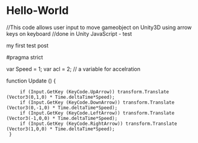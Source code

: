 Hello-World
===========

//This code allows user input to move gameobject on Unity3D using arrow keys on keyboard
//done in Unity JavaScript - test

my first test post

#pragma strict
 
var Speed = 1;
var acl = 2; 
// a variable for accelration 

function Update () {

         if (Input.GetKey (KeyCode.UpArrow)) transform.Translate (Vector3(0,1,0) * Time.deltaTime*Speed);
         if (Input.GetKey (KeyCode.DownArrow)) transform.Translate (Vector3(0,-1,0) * Time.deltaTime*Speed);
         if (Input.GetKey (KeyCode.LeftArrow)) transform.Translate (Vector3(-1,0,0) * Time.deltaTime*Speed);
         if (Input.GetKey (KeyCode.RightArrow)) transform.Translate (Vector3(1,0,0) * Time.deltaTime*Speed);
     }
